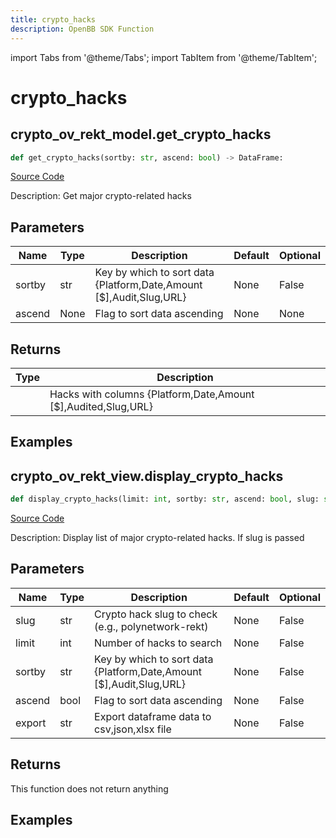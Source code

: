 ```yaml
---
title: crypto_hacks
description: OpenBB SDK Function
---
```


import Tabs from '@theme/Tabs';
import TabItem from '@theme/TabItem';

# crypto_hacks

<Tabs>
<TabItem value="model" label="Model" default>

## crypto_ov_rekt_model.get_crypto_hacks

```python title='openbb_terminal/cryptocurrency/overview/rekt_model.py'
def get_crypto_hacks(sortby: str, ascend: bool) -> DataFrame:
```
[Source Code](https://github.com/OpenBB-finance/OpenBBTerminal/tree/main/openbb_terminal/cryptocurrency/overview/rekt_model.py#L92)

Description: Get major crypto-related hacks

## Parameters

| Name | Type | Description | Default | Optional |
| ---- | ---- | ----------- | ------- | -------- |
| sortby | str | Key by which to sort data {Platform,Date,Amount [$],Audit,Slug,URL} | None | False |
| ascend | None | Flag to sort data ascending | None | None |

## Returns

| Type | Description |
| ---- | ----------- |
|  | Hacks with columns {Platform,Date,Amount [$],Audited,Slug,URL} |

## Examples



</TabItem>
<TabItem value="view" label="View">

## crypto_ov_rekt_view.display_crypto_hacks

```python title='openbb_terminal/cryptocurrency/overview/rekt_view.py'
def display_crypto_hacks(limit: int, sortby: str, ascend: bool, slug: str, export: str) -> None:
```
[Source Code](https://github.com/OpenBB-finance/OpenBBTerminal/tree/main/openbb_terminal/cryptocurrency/overview/rekt_view.py#L18)

Description: Display list of major crypto-related hacks. If slug is passed

## Parameters

| Name | Type | Description | Default | Optional |
| ---- | ---- | ----------- | ------- | -------- |
| slug | str | Crypto hack slug to check (e.g., polynetwork-rekt) | None | False |
| limit | int | Number of hacks to search | None | False |
| sortby | str | Key by which to sort data {Platform,Date,Amount [$],Audit,Slug,URL} | None | False |
| ascend | bool | Flag to sort data ascending | None | False |
| export | str | Export dataframe data to csv,json,xlsx file | None | False |

## Returns

This function does not return anything

## Examples



</TabItem>
</Tabs>
